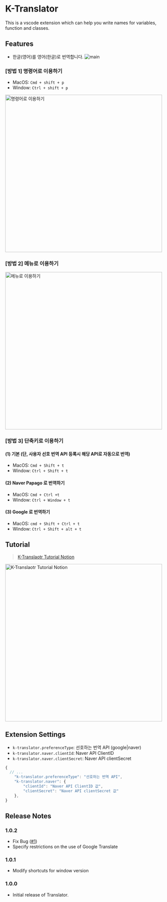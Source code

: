 # K-Translator

This is a vscode extension which can help you write names for variables, function and classes.

## Features
- 한글(영어)를 영어(한글)로 번역합니다.
  ![main](https://user-images.githubusercontent.com/60481383/101379329-7cfd8880-38f7-11eb-93e8-e1e6164f1833.gif)


### [방법 1] 명령어로 이용하기
- MacOS: `Cmd + shift + p`
- Window: `Ctrl + shift + p`

<img width="500" alt="명령어로 이용하기" src="https://user-images.githubusercontent.com/60481383/101379660-dbc30200-38f7-11eb-80f9-0deaf5f2bbb9.png">




### [방법 2] 메뉴로 이용하기
<img width="500" alt="메뉴로 이용하기" src="https://user-images.githubusercontent.com/60481383/101380832-5c363280-38f9-11eb-96a0-2d6ff972e8b7.png">


### [방법 3] 단축키로 이용하기
#### (1) 기본 (단, 사용자 선호 번역 API 등록시 해당 API로 자동으로 번역)
- MacOS: `Cmd + Shift + t`
- Window: `Ctrl + Shift + t`


#### (2) Naver Papago 로 번역하기
- MacOS: `Cmd + Ctrl +t`
- Window: `Ctrl + Window + t`



#### (3) Google 로 번역하기
- MacOS: `cmd + Shift + Ctrl + t`
- Window: `Ctrl + Shift + alt + t`


## Tutorial
> [K-Translaotr Tutorial Notion](https://www.notion.so/k-translator-Tutorial-81edd91a164a4519a28dd568bd03c090)

<img width="500" alt="K-Translaotr Tutorial Notion" src="https://user-images.githubusercontent.com/60481383/101383601-aec51e00-38fc-11eb-8323-d7d005c2aed8.png">




## Extension Settings
* `k-translator.preferenceType`: 선호하는 번역 API (google|naver)
* `k-translator.naver.clientId`: Naver API ClientID
* `k-translator.naver.clientSecret`: Naver API clientSecret

```js
{
  // ...
	"k-translator.preferenceType": "선호하는 번역 API",
	"k-translator.naver": {
		"clientId": "Naver API ClientID 값",
		"clientSecret": "Naver API clientSecret 값"
	},
}
```


## Release Notes
### 1.0.2
- Fix Bug ([#1](https://github.com/daadaadaah/k-translator/issues/1))
- Specify restrictions on the use of Google Translate

### 1.0.1
- Modify shortcuts for window version

### 1.0.0
- Initial release of Translator.
